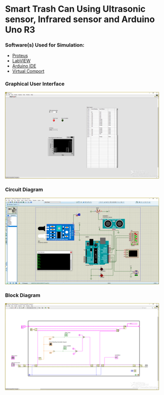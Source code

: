# Smart Trash Can Using Ultrasonic sensor, Infrared sensor and Arduino Uno R3

### Software(s) Used for Simulation:
- [Proteus](https://www.labcenter.com/)
- [LabVIEW](https://www.ni.com/en-us/shop/software/products/labview.html)
- [Arduino IDE](https://www.arduino.cc/en/software)
- [Virtual Comport](https://www.virtual-serial-port.org/)

### Graphical User Interface
<p><img src="https://github.com/ExGranite/smart-trash-can/blob/main/LabVIEW GUI.png"></p>

### Circuit Diagram
<p><img src="https://github.com/ExGranite/smart-trash-can/blob/main/Circuit.png"></p>

### Block Diagram
<p><img src="https://github.com/ExGranite/smart-trash-can/blob/main/Block Diagram.png"></p>
